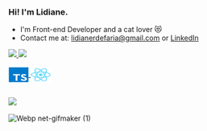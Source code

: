 ### Hi! I'm Lidiane.

- I'm Front-end Developer and a cat lover 😻 
- Contact me at: lidianerdefaria@gmail.com or <a href="https://www.linkedin.com/in/lidianerfaria" target="_blank">LinkedIn</a>
<div>
  <a href="https://github.com/lidianerfaria">
  <img height="180em" src="https://github-readme-stats.vercel.app/api?username=lidianerfaria&show_icons=true&theme=dark&include_all_commits=true&count_private=true"/>
  <img height="180em" src="https://github-readme-stats.vercel.app/api/top-langs/?username=lidianerfaria&layout=compact&langs_count=7&theme=dark"/>
</div>
<div style="display: inline_block"><br>
  <img align="center" alt="Lidi-Ts" height="30" width="40" src="https://raw.githubusercontent.com/devicons/devicon/master/icons/typescript/typescript-plain.svg">
  <img align="center" alt="Lidi-React" height="30" width="40" src="https://raw.githubusercontent.com/devicons/devicon/master/icons/react/react-original.svg">
</div>

##
  
<div> 
  <a href="https://www.linkedin.com/in/lidianerfaria" target="_blank"><img src="https://img.shields.io/badge/-LinkedIn-%230077B5?style=for-the-badge&logo=linkedin&logoColor=white" target="_blank"></a>
</div>

![Webp net-gifmaker (1)](https://user-images.githubusercontent.com/69022808/131234142-02c3389c-c64e-46a1-8868-fdbfe8551acd.gif)

